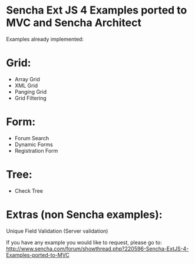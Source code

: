 # Sencha Ext JS 4 Examples ported to MVC and Sencha Architect

Examples already implemented:

# Grid:
* Array Grid
* XML Grid
* Panging Grid
* Grid Filtering

# Form:
* Forum Search
* Dynamic Forms
* Registration Form

# Tree:
* Check Tree

# Extras (non Sencha examples):
Unique Field Validation (Server validation)

If you have any example you would like to request, please go to:
http://www.sencha.com/forum/showthread.php?220596-Sencha-ExtJS-4-Examples-ported-to-MVC
